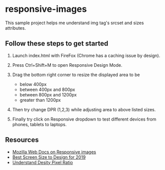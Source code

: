 # responsive-images

This sample project helps me understand img tag's srcset and sizes attributes.

## Follow these steps to get started

1. Launch index.html with FireFox (Chrome has a caching issue by design).
2. Press Ctrl+Shift+M to open Responsive Design Mode.
3. Drag the bottom right corner to resize the displayed area to be

    * below 400px
    * between 400px and 800px
    * between 800px and 1200px
    * greater than 1200px

4. Then try change DPR (1,2,3) while adjusting area to above listed sizes.
5. Finally try click on Responsive dropdown to test different devices from phones, tablets to laptops.

## Resources

* [Mozilla Web Docs on Responsive images](https://developer.mozilla.org/en-US/docs/Learn/HTML/Multimedia_and_embedding/Responsive_images)
* [Best Screen Size to Design for 2019](https://www.hobo-web.co.uk/best-screen-size/)
* [Understand Desity Pixel Ratio](https://youtu.be/2QYpkrX2N48?t=179)

